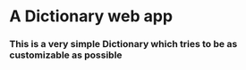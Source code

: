 # A Dictionary web app

### This is a very simple Dictionary which tries to be as customizable as possible
